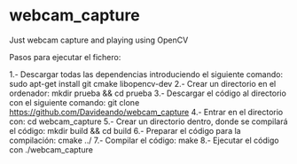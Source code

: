 # webcam_capture
Just webcam capture and playing using OpenCV

Pasos para ejecutar el fichero:

1.- Descargar todas las dependencias introduciendo el siguiente comando:
	sudo apt-get install git cmake libopencv-dev
2.- Crear un directorio en el ordenador: 
	mkdir prueba && cd prueba
3.- Descargar el código al directorio con el siguiente comando:
	git clone https://github.com/Davideando/webcam_capture
4.- Entrar en el directorio con: 
	cd webcam_capture
5.- Crear un directorio dentro, donde se compilará el código: 
	mkdir build && cd build
6.- Preparar el código para la compilación:
	cmake ../
7.- Compilar el código:
	make
8.- Ejecutar el código con 
	./webcam_capture

	

